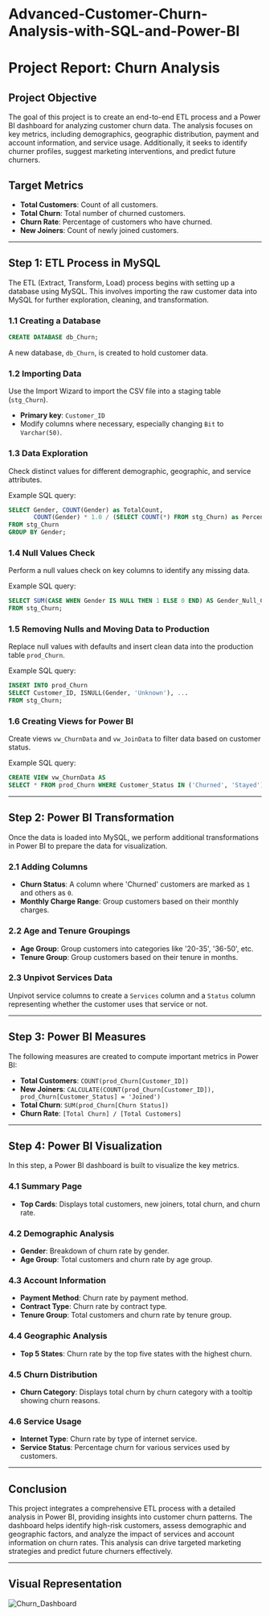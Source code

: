 # Advanced-Customer-Churn-Analysis-with-SQL-and-Power-BI

# Project Report: Churn Analysis

## Project Objective

The goal of this project is to create an end-to-end ETL process and a Power BI dashboard for analyzing customer churn data. The analysis focuses on key metrics, including demographics, geographic distribution, payment and account information, and service usage. Additionally, it seeks to identify churner profiles, suggest marketing interventions, and predict future churners.

## Target Metrics

- **Total Customers**: Count of all customers.
- **Total Churn**: Total number of churned customers.
- **Churn Rate**: Percentage of customers who have churned.
- **New Joiners**: Count of newly joined customers.

---

## Step 1: ETL Process in MySQL

The ETL (Extract, Transform, Load) process begins with setting up a database using MySQL. This involves importing the raw customer data into MySQL for further exploration, cleaning, and transformation.

### 1.1 Creating a Database
```sql
CREATE DATABASE db_Churn;
```
A new database, `db_Churn`, is created to hold customer data.

### 1.2 Importing Data
Use the Import Wizard to import the CSV file into a staging table (`stg_Churn`).

- **Primary key**: `Customer_ID`
- Modify columns where necessary, especially changing `Bit` to `Varchar(50)`.

### 1.3 Data Exploration
Check distinct values for different demographic, geographic, and service attributes.

Example SQL query:
```sql
SELECT Gender, COUNT(Gender) as TotalCount, 
       COUNT(Gender) * 1.0 / (SELECT COUNT(*) FROM stg_Churn) as Percentage
FROM stg_Churn 
GROUP BY Gender;
```

### 1.4 Null Values Check
Perform a null values check on key columns to identify any missing data.

Example SQL query:
```sql
SELECT SUM(CASE WHEN Gender IS NULL THEN 1 ELSE 0 END) AS Gender_Null_Count 
FROM stg_Churn;
```

### 1.5 Removing Nulls and Moving Data to Production
Replace null values with defaults and insert clean data into the production table `prod_Churn`.

Example SQL query:
```sql
INSERT INTO prod_Churn 
SELECT Customer_ID, ISNULL(Gender, 'Unknown'), ... 
FROM stg_Churn;
```

### 1.6 Creating Views for Power BI
Create views `vw_ChurnData` and `vw_JoinData` to filter data based on customer status.

Example SQL query:
```sql
CREATE VIEW vw_ChurnData AS 
SELECT * FROM prod_Churn WHERE Customer_Status IN ('Churned', 'Stayed');
```

---

## Step 2: Power BI Transformation

Once the data is loaded into MySQL, we perform additional transformations in Power BI to prepare the data for visualization.

### 2.1 Adding Columns
- **Churn Status**: A column where 'Churned' customers are marked as `1` and others as `0`.
- **Monthly Charge Range**: Group customers based on their monthly charges.

### 2.2 Age and Tenure Groupings
- **Age Group**: Group customers into categories like '20-35', '36-50', etc.
- **Tenure Group**: Group customers based on their tenure in months.

### 2.3 Unpivot Services Data
Unpivot service columns to create a `Services` column and a `Status` column representing whether the customer uses that service or not.

---

## Step 3: Power BI Measures

The following measures are created to compute important metrics in Power BI:

- **Total Customers**: `COUNT(prod_Churn[Customer_ID])`
- **New Joiners**: `CALCULATE(COUNT(prod_Churn[Customer_ID]), prod_Churn[Customer_Status] = 'Joined')`
- **Total Churn**: `SUM(prod_Churn[Churn Status])`
- **Churn Rate**: `[Total Churn] / [Total Customers]`

---

## Step 4: Power BI Visualization

In this step, a Power BI dashboard is built to visualize the key metrics.

### 4.1 Summary Page
- **Top Cards**: Displays total customers, new joiners, total churn, and churn rate.

### 4.2 Demographic Analysis
- **Gender**: Breakdown of churn rate by gender.
- **Age Group**: Total customers and churn rate by age group.

### 4.3 Account Information
- **Payment Method**: Churn rate by payment method.
- **Contract Type**: Churn rate by contract type.
- **Tenure Group**: Total customers and churn rate by tenure group.

### 4.4 Geographic Analysis
- **Top 5 States**: Churn rate by the top five states with the highest churn.

### 4.5 Churn Distribution
- **Churn Category**: Displays total churn by churn category with a tooltip showing churn reasons.

### 4.6 Service Usage
- **Internet Type**: Churn rate by type of internet service.
- **Service Status**: Percentage churn for various services used by customers.

---

## Conclusion

This project integrates a comprehensive ETL process with a detailed analysis in Power BI, providing insights into customer churn patterns. The dashboard helps identify high-risk customers, assess demographic and geographic factors, and analyze the impact of services and account information on churn rates. This analysis can drive targeted marketing strategies and predict future churners effectively.

---

## Visual Representation
![Churn_Dashboard](https://github.com/user-attachments/assets/65740321-a70c-45f1-b2b3-d954526409f2)

